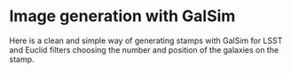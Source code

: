# Image generation with GalSim 

Here is a clean and simple way of generating stamps with GalSim for LSST and Euclid filters choosing the number and position of the galaxies on the stamp.
